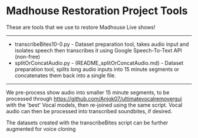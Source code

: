 # Madhouse Restoration Project Tools

These are tools that we use to restore Madhouse Live shows!

---

* transcribeBites10-0.py - Dataset preparation tool, takes audio input and isolates speech then transcribes it using Google Speech-To-Text API (non-free)
* splitOrConcatAudio.py - (README_splitOrConcatAudio.md) - Dataset preparation tool, splits long audio inputs into 15 minute segments or concatenates them back into a single file.

---

We pre-process show audio into smaller 15 minute segments, to be processed through https://github.com/Anjok07/ultimatevocalremovergui with the 'best' Vocal models, then re-joined using the same script.
Vocal audio can then be processed into transcribed soundbites, if desired.

The datasets created with the transcribeBites script can be further augmented for voice cloning
